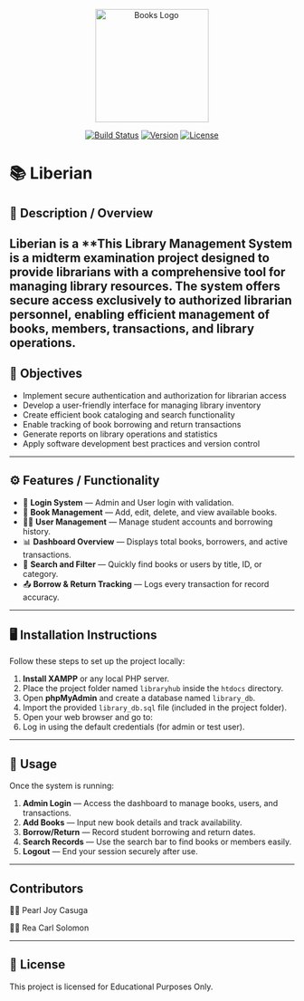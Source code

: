 <p align="center">
  <img src="https://cdn-icons-png.flaticon.com/512/2232/2232688.png" width="200" alt="Books Logo">
</p>

<p align="center">
  <a href="#"><img src="https://img.shields.io/badge/Build-Stable-brightgreen" alt="Build Status"></a>
  <a href="#"><img src="https://img.shields.io/badge/Version-1.0-blue" alt="Version"></a>
  <a href="#"><img src="https://img.shields.io/badge/License-Educational-lightgrey" alt="License"></a>
</p>

# 📚 Liberian

## 🧾 Description / Overview
**Liberian** is a **This Library Management System is a midterm examination project designed to provide librarians with a comprehensive tool for managing library resources. 
The system offers secure access exclusively to authorized librarian personnel, enabling efficient management of books, members, transactions, and library operations. 
---

## 🎯 Objectives
- Implement secure authentication and authorization for librarian access 
- Develop a user-friendly interface for managing library inventory 
- Create efficient book cataloging and search functionality 
- Enable tracking of book borrowing and return transactions 
- Generate reports on library operations and statistics 
- Apply software development best practices and version control 

---

## ⚙️ Features / Functionality
- 🔐 **Login System** — Admin and User login with validation.  
- 📘 **Book Management** — Add, edit, delete, and view available books.  
- 👩‍🎓 **User Management** — Manage student accounts and borrowing history.  
- 📊 **Dashboard Overview** — Displays total books, borrowers, and active transactions.  
- 🔎 **Search and Filter** — Quickly find books or users by title, ID, or category.  
- 📤 **Borrow & Return Tracking** — Logs every transaction for record accuracy.  

---

## 🖥️ Installation Instructions
Follow these steps to set up the project locally:

1. **Install XAMPP** or any local PHP server.  
2. Place the project folder named `libraryhub` inside the `htdocs` directory.  
3. Open **phpMyAdmin** and create a database named `library_db`.  
4. Import the provided `library_db.sql` file (included in the project folder).  
5. Open your web browser and go to: 
6. Log in using the default credentials (for admin or test user).

---

## 🚀 Usage
Once the system is running:
1. **Admin Login** — Access the dashboard to manage books, users, and transactions.  
2. **Add Books** — Input new book details and track availability.  
3. **Borrow/Return** — Record student borrowing and return dates.  
4. **Search Records** — Use the search bar to find books or members easily.  
5. **Logout** — End your session securely after use.

---

## Contributors

👩‍💻 Pearl Joy Casuga

👩‍💻 Rea Carl Solomon
 

---

## 🪪 License

This project is licensed for Educational Purposes Only.
